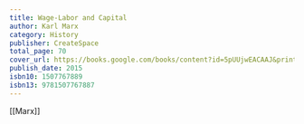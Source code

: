 ```yaml
---
title: Wage-Labor and Capital
author: Karl Marx
category: History
publisher: CreateSpace
total_page: 70
cover_url: https://books.google.com/books/content?id=5pUUjwEACAAJ&printsec=frontcover&img=1&zoom=1&source=gbs_api
publish_date: 2015
isbn10: 1507767889
isbn13: 9781507767887
---
```


[[Marx]]
